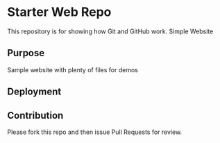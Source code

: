 # Starter Web Repo

This repository is for showing how Git and GitHub work. 
Simple Website

## Purpose

Sample website with plenty of files for demos

## Deployment


## Contribution

Please fork this repo and then issue Pull Requests for review.
